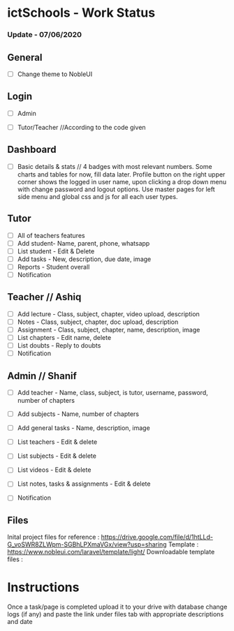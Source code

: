 # ictSchools - Work Status

### Update - 07/06/2020

## General
- [ ] Change theme to NobleUI

## Login
- [ ] Admin
- [ ] Tutor/Teacher    //According to the code given


## Dashboard
- [ ] Basic details & stats // 4 badges with most relevant numbers. Some charts and tables for now, fill data later. Profile button on the right upper corner shows the logged in user name, upon clicking a drop down menu with change password and logout options. Use  master pages for left side menu and global css and js for all each user types.

## Tutor
- [ ] All of teachers features
- [ ] Add student- Name, parent, phone, whatsapp
- [ ] List student - Edit & Delete
- [ ] Add tasks - New, description, due date, image
- [ ] Reports - Student overall
- [ ] Notification

## Teacher  // Ashiq
- [ ] Add lecture - Class, subject, chapter, video upload, description
- [ ] Notes - Class, subject, chapter, doc upload, description
- [ ] Assignment - Class, subject, chapter, name, description, image
- [ ] List chapters - Edit name, delete
- [ ] List doubts - Reply to doubts
- [ ] Notification

## Admin // Shanif
- [ ] Add teacher - Name, class, subject, is tutor, username, password, number of chapters
- [ ] Add subjects - Name, number of chapters
- [ ] Add general tasks - Name, description, image
- [ ] List teachers - Edit & delete
- [ ] List subjects - Edit & delete
- [ ] List videos - Edit & delete
- [ ] List notes, tasks & assignments - Edit & delete
- [ ] Notification


## Files
Inital project files for reference : https://drive.google.com/file/d/1htLLd-G_voSWR8ZLWpm-SGBhLPXmaVGx/view?usp=sharing
Template : https://www.nobleui.com/laravel/template/light/
Downloadable template files : 


# Instructions

Once a task/page is completed upload it to your drive with database change logs (if any) and paste the link under files tab with appropriate descriptions and date 
